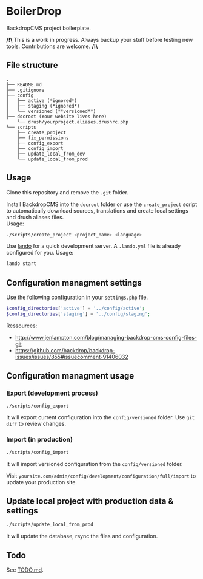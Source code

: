 # BoilerDrop

BackdropCMS project boilerplate.

**/!\\** This is a work in progress. Always backup your stuff before testing new tools. Contributions are welcome. **/!\\**

## File structure

```
.
├── README.md
├── .gitignore
├── config
│   ├── active (*ignored*)
│   ├── staging (*ignored*)
│   └── versioned (**versioned**)
├── docroot (Your website lives here)
    └── drush/yourproject.aliases.drushrc.php
└── scripts
    ├── create_project
    ├── fix_permissions
    ├── config_export
    ├── config_import
    ├── update_local_from_dev
    └── update_local_from_prod
```

## Usage

Clone this repository and remove the `.git` folder.

Install BackdropCMS into the `docroot` folder or use the `create_project` script to automatically download sources, translations and create local settings and drush aliases files.    
Usage:
```bash
./scripts/create_project <project_name> <language>
```

Use [lando](https://docs.devwithlando.io/) for a quick development server. A `.lando.yml` file is already configured for you.
Usage:
```bash
lando start
```

## Configuration managment settings

Use the following configuration in your `settings.php` file.

```php
$config_directories['active'] = '../config/active';
$config_directories['staging'] = '../config/staging';
```

Ressources:

- http://www.jenlampton.com/blog/managing-backdrop-cms-config-files-git
- https://github.com/backdrop/backdrop-issues/issues/855#issuecomment-91406032

## Configuration managment usage

### Export (development process)

```bash
./scripts/config_export
```

It will export current configuration into the `config/versioned` folder. Use
`git diff` to review changes.

### Import (in production)

```bash
./scripts/config_import
```

It will import versioned configuration from the `config/versioned` folder.

Visit `yoursite.com/admin/config/development/configuration/full/import` to
update your production site.

## Update local project with production data & settings

```bash
./scripts/update_local_from_prod
```

It will update the database, rsync the files and configuration.

## Todo

See [TODO.md](TODO.md).
